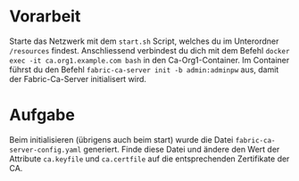 # Vorarbeit
Starte das Netzwerk mit dem `start.sh` Script, welches du im Unterordner `/resources` findest.
Anschliessend verbindest du dich mit dem Befehl `docker exec -it ca.org1.example.com bash` in den Ca-Org1-Container.
Im Container führst du den Befehl `fabric-ca-server init -b admin:adminpw` aus, damit der Fabric-Ca-Server initialisert wird.

# Aufgabe
Beim initialisieren (übrigens auch beim start) wurde die Datei `fabric-ca-server-config.yaml` generiert.
Finde diese Datei und ändere den Wert der Attribute `ca.keyfile` und `ca.certfile` auf die entsprechenden Zertifikate der CA.
